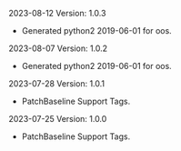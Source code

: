 2023-08-12 Version: 1.0.3
- Generated python2 2019-06-01 for oos.

2023-08-07 Version: 1.0.2
- Generated python2 2019-06-01 for oos.

2023-07-28 Version: 1.0.1
- PatchBaseline Support Tags.

2023-07-25 Version: 1.0.0
- PatchBaseline Support Tags.

